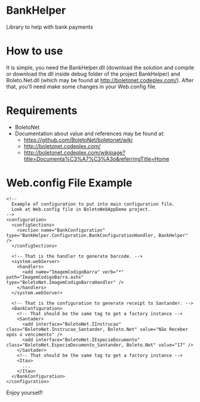 BankHelper
==========

Library to help with bank payments


How to use
==========

It is simple, you need the BankHelper.dll (download the solution and compile or download the dll inside debug folder of the project BankHelper) and Boleto.Net.dll (which may be found at http://boletonet.codeplex.com/). After that, you'll need make some changes in your Web.config file.

Requirements
============

* BoletoNet
* Documentation about value and references may be found at: 
  * https://github.com/BoletoNet/boletonet/wiki 
  * http://boletonet.codeplex.com/
  * http://boletonet.codeplex.com/wikipage?title=Documenta%C3%A7%C3%A3o&referringTitle=Home


Web.config File Example
=======================

```
<!-- 
  Example of configuration to put into main configuration file.
  Look at Web.config file in BoletoWebAppDemo project.
-->
<configuration>
  <configSections>
    <section name="BankConfiguration" type="BankHelper.Configuration.BankConfigurationHandler, BankHelper" />
  </configSections>

  <!-- That is the handler to generate barcode. -->
  <system.webServer>
    <handlers>
      <add name="ImagemCodigoBarra" verb="*" path="ImagemCodigoBarra.ashx" type="BoletoNet.ImagemCodigoBarraHandler" />
    </handlers>
  </system.webServer>
  
  <!-- That is the configuration to generate receipt to Santander. -->
  <BankConfiguration>
    <!-- That should be the same tag to get a factory instance -->
    <Santader>
      <add interface="BoletoNet.IInstrucao" class="BoletoNet.Instrucao_Santander, Boleto.Net" value="Não Receber após o vencimento" />
      <add interface="BoletoNet.IEspecieDocumento" class="BoletoNet.EspecieDocumento_Santander, Boleto.Net" value="17" />
    </Santader>
    <!-- That should be the same tag to get a factory instance -->
    <Itau>
      ...
    </Itau>
  </BankConfiguration>
</configuration>
```

Enjoy yourself!
